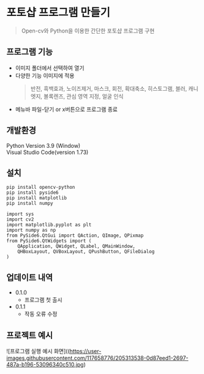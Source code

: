 # 포토샵 프로그램 만들기
> Open-cv와 Python을 이용한 간단한 포토샵 프로그램 구현

## 프로그램 기능 
  * 이미지 폴더에서 선택하여 열기
  * 다양한 기능 이미지에 적용
    > 반전, 흑백효과, 노이즈제거, 마스크, 회전, 확대축소, 히스토그램, 블러, 캐니엣지, 볼록렌즈, 관심 영역 지정, 얼굴 인식 
  * 메뉴바 파일-닫기 or x버튼으로 프로그램 종료

## 개발환경
Python Version 3.9 (Window)  
Visual Studio Code(version 1.73)


## 설치
```
pip install opencv-python
pip install pyside6
pip install matplotlib
pip install numpy
```
```
import sys
import cv2
import matplotlib.pyplot as plt
import numpy as np
from PySide6.QtGui import QAction, QImage, QPixmap
from PySide6.QtWidgets import (
    QApplication, QWidget, QLabel, QMainWindow, 
    QHBoxLayout, QVBoxLayout, QPushButton, QFileDialog
)
```
## 업데이트 내역

* 0.1.0
  * 프로그램 첫 출시
* 0.1.1
  * 작동 오류 수정
  
## 프로젝트 예시
![프로그램 실행 예시 화면]((https://user-images.githubusercontent.com/117658776/205313538-0d87eed1-2697-487a-b196-53096340c510.jpg)
